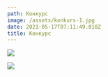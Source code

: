 ```yaml
---
path: Конкурс
image: /assets/konkurs-1.jpg
date: 2021-05-17T07:11:49.018Z
title: Koнкурс
---
```

![](/assets/konkurs-1.jpg)

![](/assets/konkurs-2.jpg)